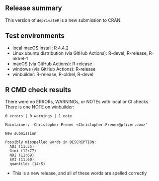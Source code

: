 ## Release summary
This version of `deprivateR` is a new submission to CRAN.

## Test environments

* local macOS install: R 4.4.2
* Linux ubuntu distribution (via GitHub Actions): R-devel, R-release, R-oldrel-1
* macOS (via GitHub Actions): R-release
* windows (via GitHub Actions): R-release
* winbuilder: R-release, R-oldrel, R-devel

## R CMD check results

There were no ERRORs, WARNINGs, or NOTEs with local or CI checks. There is one NOTE on winbuilder:

```
0 errors | 0 warnings | 1 note

Maintainer: 'Christopher Prener <Christopher.Prener@pfizer.com>'

New submission

Possibly misspelled words in DESCRIPTION:
  ADI (11:55)
  Gini (12:77)
  NDI (11:69)
  SVI (11:60)
  quantiles (14:5)
```

* This is a new release, and all of these words are spelled correctly
